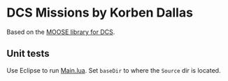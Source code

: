 # DCS Missions by Korben Dallas

Based on the [MOOSE library for DCS](https://github.com/FlightControl-Master/MOOSE).

## Unit tests

Use Eclipse to run [Main.lua](https://github.com/kdallas1/dcs-missions/blob/master/Source/Main.lua). Set `baseDir` to where the `Source` dir is located.
